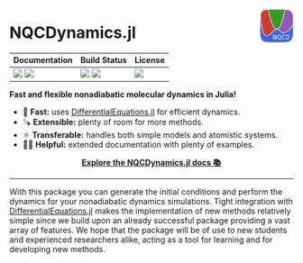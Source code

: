 

<p align="right">
  <a href="https://nqcd.github.io/NQCDynamics.jl/stable/">
    <img src="https://github.com/NQCD/NQCDLogo/blob/main/images/logo_with_text.png" alt="NQCDynamics.jl logo"
         title="NQCDynamics.jl" align="right" height="60"/>
  </a>
</p>

# NQCDynamics.jl

| **Documentation**                                     | **Build Status**                                |  **License**                     |
|:------------------------------------------------------|:----------------------------------------------- |:-------------------------------- |
| [![][docs-img]][docs-url] [![][ddocs-img]][ddocs-url] | [![][ci-img]][ci-url] [![][ccov-img]][ccov-url] | [![][license-img]][license-url]  |

[ddocs-img]: https://img.shields.io/badge/docs-dev-blue.svg
[ddocs-url]: https://nqcd.github.io/NQCDynamics.jl/dev/

[docs-img]: https://img.shields.io/badge/docs-stable-blue.svg
[docs-url]: https://nqcd.github.io/NQCDynamics.jl/stable/

[ci-img]: https://github.com/nqcd/NQCDynamics.jl/actions/workflows/CI.yml/badge.svg
[ci-url]: https://github.com/nqcd/NQCDynamics.jl/actions/workflows/CI.yml

[ccov-img]: https://codecov.io/gh/NQCD/NQCDynamics.jl/branch/master/graph/badge.svg
[ccov-url]: https://codecov.io/gh/NQCD/NQCDynamics.jl

[license-img]: https://img.shields.io/github/license/NQCD/NQCDynamics.jl
[license-url]: https://github.com/NQCD/NQCDynamics.jl/blob/master/LICENSE

**Fast and flexible nonadiabatic molecular dynamics in Julia!**

-  🚗 **Fast:** uses [DifferentialEquations.jl](https://diffeq.sciml.ai/stable/) for efficient dynamics.
-  🪚 **Extensible:** plenty of room for more methods.
- ⚛️ **Transferable:** handles both simple models and atomistic systems.
- 👩‍🏫 **Helpful:** extended documentation with plenty of examples.

<p align="center">
<a href="https://nqcd.github.io/NQCDynamics.jl/stable/"><strong>Explore the NQCDynamics.jl docs 📚</strong></a>
</p>

---

With this package you can generate the initial conditions and perform the dynamics for your nonadiabatic dynamics simulations.
Tight integration with [DifferentialEquations.jl](https://diffeq.sciml.ai/stable/)
makes the implementation of new methods relatively simple since we
build upon an already successful package providing a vast array of features.
We hope that the package will be of use to new students and experienced researchers alike, acting as a tool for learning and for developing new methods.
